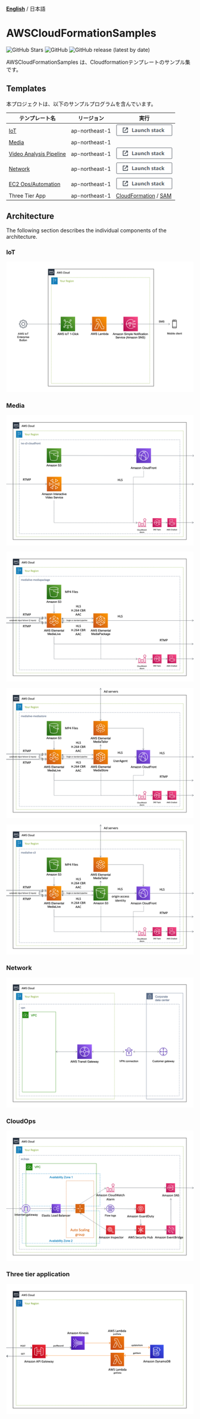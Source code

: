 [**English**](README.md) / 日本語

# AWSCloudFormationSamples
![GitHub Stars](https://img.shields.io/github/stars/eijikominami/aws-cloudformation-samples.svg?style=social&label=Stars)
![GitHub](https://img.shields.io/github/license/eijikominami/aws-cloudformation-samples)
![GitHub release (latest by date)](https://img.shields.io/github/v/release/eijikominami/aws-cloudformation-samples)

AWSCloudFormationSamples は、Cloudformationテンプレートのサンプル集です。

## Templates

本プロジェクトは、以下のサンプルプログラムを含んでいます。

| テンプレート名 | リージョン | 実行 |
| --- | --- | --- |
| [IoT](/iot/README_JP.md) | ap-northeast-1 | [![cloudformation-launch-stack](images/cloudformation-launch-stack.png)](https://console.aws.amazon.com/cloudformation/home?region=ap-northeast-1#/stacks/quickcreate?stackName=IoT-1Click&templateURL=https://eijikominami.s3-ap-northeast-1.amazonaws.com/aws-cloudformation-samples/iot/iot-1click.yaml) |
| [Media](/media/README_JP.md) | ap-northeast-1 | |
| [Video Analysis Pipeline](/video-analysis-stepfunctions/README_JP.md) | ap-northeast-1 | [![cloudformation-launch-stack](images/cloudformation-launch-stack.png)](https://console.aws.amazon.com/cloudformation/home?region=ap-northeast-1#/stacks/create/review?stackName=video-analysis-stepfunctions&templateURL=https://eijikominami.s3-ap-northeast-1.amazonaws.com/aws-cloudformation-samples/video-analysis-stepfunctions/template.yaml) |
| [Network](/network/README_JP.md) | ap-northeast-1 | [![cloudformation-launch-stack](images/cloudformation-launch-stack.png)](https://console.aws.amazon.com/cloudformation/home?region=ap-northeast-1#/stacks/create/review?stackName=VPNSample&templateURL=https://eijikominami.s3-ap-northeast-1.amazonaws.com/aws-cloudformation-samples/network/vpn.yaml) |
| [EC2 Ops/Automation](/ops/README_JP.md) | ap-northeast-1 | [![cloudformation-launch-stack](images/cloudformation-launch-stack.png)](https://console.aws.amazon.com/cloudformation/home?region=ap-northeast-1#/stacks/create/review?stackName=EC2Ops&templateURL=https://eijikominami.s3-ap-northeast-1.amazonaws.com/aws-cloudformation-samples/ops/ec2.yaml) |
| Three Tier App | ap-northeast-1 | [CloudFormation](/three-tier-app/templates/README_JP.md) / [SAM](/three-tier-app/sam-app/README_JP.md)|

## Architecture

The following section describes the individual components of the architecture.

### IoT

![](iot/images/architecture-iot-1click.png)

### Media

![](media/images/architecture-ivs-s3-cloudfront.png)

![](media/images/architecture-medialive-mediapackage.png)

![](media/images/architecture-medialive-mediastore.png)

![](media/images/architecture-medialive-s3.png)

### Network

![](network/images/architecture.png)

### CloudOps

![](ops/images/architecture.png)

### Three tier application

![](three-tier-app/images/architecture.png)